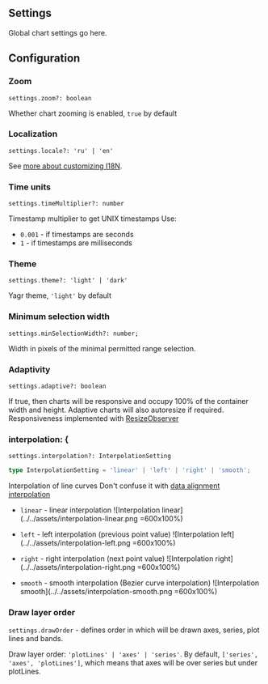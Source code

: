 ## Settings

Global chart settings go here.

## Configuration

### Zoom

`settings.zoom?: boolean`

Whether chart zooming is enabled, `true` by default

### Localization

`settings.locale?: 'ru' | 'en'`

See [more about customizing I18N](./i18n.md).

### Time units

`settings.timeMultiplier?: number`

Timestamp multiplier to get UNIX timestamps
Use:

-   `0.001` - if timestamps are seconds
-   `1` - if timestamps are milliseconds

### Theme

`settings.theme?: 'light' | 'dark'`

Yagr theme, `'light'` by default

### Minimum selection width

`settings.minSelectionWidth?: number;`

Width in pixels of the minimal permitted range selection.

### Adaptivity

`settings.adaptive?: boolean`

If true, then charts will be responsive and occupy 100% of the container width and height. Adaptive charts will also autoresize if required. Responsiveness implemented with [ResizeObserver](https://developer.mozilla.org/en-US/docs/Web/API/ResizeObserver)

### interpolation: {

`settings.interpolation?: InterpolationSetting`

```ts
type InterpolationSetting = 'linear' | 'left' | 'right' | 'smooth';
```

Interpolation of line curves Don't confuse it with [data alignment interpolation](./data-processing.md#data-interpolation)

-   `linear` - linear interpolation
    ![Interpolation linear](../../assets/interpolation-linear.png =600x100%)

-   `left` - left interpolation (previous point value)
    ![Interpolation left](../../assets/interpolation-left.png =600x100%)

-   `right` - right interpolation (next point value)
    ![Interpolation right](../../assets/interpolation-right.png =600x100%)

-   `smooth` - smooth interpolation (Bezier curve interpolation)
    ![Interpolation smooth](../../assets/interpolation-smooth.png =600x100%)

### Draw layer order

`settings.drawOrder` - defines order in which will be drawn axes, series, plot lines and bands.

Draw layer order: `'plotLines' | 'axes' | 'series'`.
By default, `['series', 'axes', 'plotLines']`, which means that axes will be over series but under plotLines.
